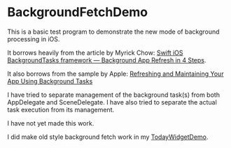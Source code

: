 # BackgroundFetchDemo

This is a basic test program to demonstrate the new mode of background processing in iOS. 

It borrows heavily from the article by Myrick Chow: [Swift iOS BackgroundTasks framework — Background App Refresh in 4 Steps](https://itnext.io/swift-ios-13-backgroundtasks-framework-background-app-refresh-in-4-steps-3da32e65bc3d).

It also borrows from the sample by Apple: [Refreshing and Maintaining Your App Using Background Tasks](https://developer.apple.com/documentation/backgroundtasks/refreshing_and_maintaining_your_app_using_background_tasks)

I have tried to separate management of the background task(s) from both AppDelegate and SceneDelegate. I have also tried to separate the actual task execution from its management.

I have not yet made this work. 

I did make old style background fetch work in my [TodayWidgetDemo](https://github.com/bwake2012/TodayWidgetDemo).
